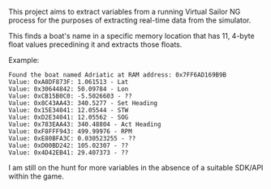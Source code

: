 This project aims to extract variables from a running Virtual Sailor NG process for the purposes of extracting real-time data from the simulator. 

This finds a boat's name in a specific memory location that has 11, 4-byte float values precedining it and extracts those floats. 

Example: 
```log
Found the boat named Adriatic at RAM address: 0x7FF6AD169B9B
Value: 0xA8DF873F: 1.061513 - Lat
Value: 0x30644842: 50.09784 - Lon
Value: 0xCB15B0C0: -5.5026603 - ??
Value: 0x8C43AA43: 340.5277 - Set Heading
Value: 0x15E34041: 12.05544 - STW
Value: 0xD2E34041: 12.05562 - SOG
Value: 0x783EAA43: 340.48804 - Act Heading
Value: 0xF8FFF943: 499.99976 - RPM
Value: 0xE80BFA3C: 0.030523255 - ??
Value: 0xD00BD242: 105.02307 - ??
Value: 0x4D42EB41: 29.407373 - ??
```

I am still on the hunt for more variables in the absence of a suitable SDK/API within the game.